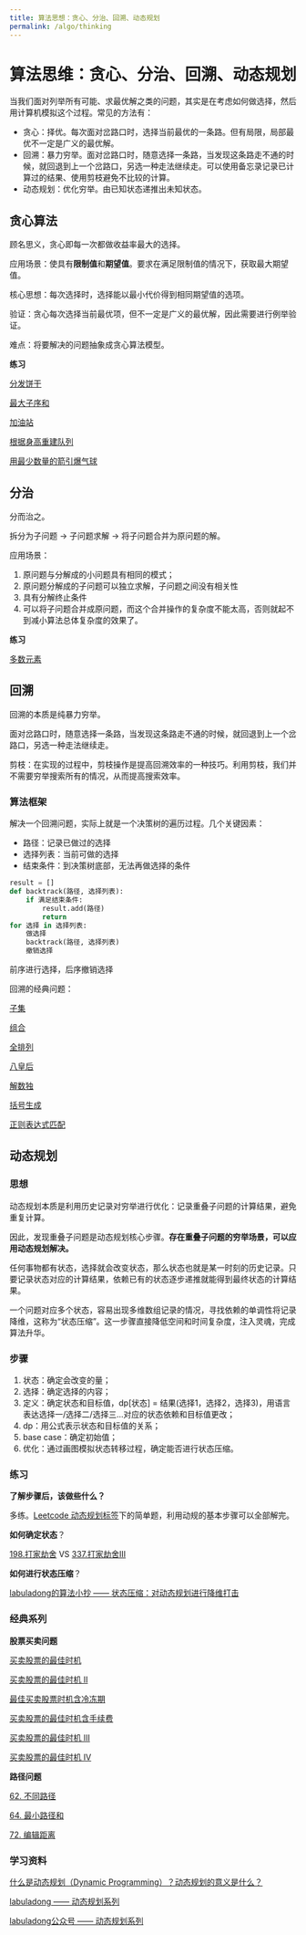 ```yaml
---
title: 算法思想：贪心、分治、回溯、动态规划
permalink: /algo/thinking
---
```


# 算法思维：贪心、分治、回溯、动态规划

当我们面对列举所有可能、求最优解之类的问题，其实是在考虑如何做选择，然后用计算机模拟这个过程。常见的方法有：

- 贪心：择优。每次面对岔路口时，选择当前最优的一条路。但有局限，局部最优不一定是广义的最优解。
- 回溯：暴力穷举。面对岔路口时，随意选择一条路，当发现这条路走不通的时候，就回退到上一个岔路口，另选一种走法继续走。可以使用备忘录记录已计算过的结果、使用剪枝避免不比较的计算。
- 动态规划：优化穷举。由已知状态递推出未知状态。


## 贪心算法

顾名思义，贪心即每一次都做收益率最大的选择。

应用场景：使具有**限制值**和**期望值**。要求在满足限制值的情况下，获取最大期望值。

核心思想：每次选择时，选择能以最小代价得到相同期望值的选项。

验证：贪心每次选择当前最优项，但不一定是广义的最优解，因此需要进行例举验证。

难点：将要解决的问题抽象成贪心算法模型。

**练习**

[分发饼干](https://leetcode-cn.com/problems/assign-cookies/)

[最大子序和](https://leetcode-cn.com/problems/maximum-subarray/)

[加油站](https://leetcode-cn.com/problems/gas-station/)

[根据身高重建队列](https://leetcode-cn.com/problems/queue-reconstruction-by-height/)

[用最少数量的箭引爆气球](https://leetcode-cn.com/problems/minimum-number-of-arrows-to-burst-balloons/)


## 分治

分而治之。

拆分为子问题 -> 子问题求解 -> 将子问题合并为原问题的解。

应用场景：
1. 原问题与分解成的小问题具有相同的模式；
2. 原问题分解成的子问题可以独立求解，子问题之间没有相关性
3. 具有分解终止条件
4. 可以将子问题合并成原问题，而这个合并操作的复杂度不能太高，否则就起不到减小算法总体复杂度的效果了。


**练习**

[多数元素](https://leetcode-cn.com/problems/majority-element/)


## 回溯

回溯的本质是纯暴力穷举。

面对岔路口时，随意选择一条路，当发现这条路走不通的时候，就回退到上一个岔路口，另选一种走法继续走。

剪枝：在实现的过程中，剪枝操作是提高回溯效率的一种技巧。利用剪枝，我们并不需要穷举搜索所有的情况，从而提高搜索效率。

### 算法框架

解决一个回溯问题，实际上就是一个决策树的遍历过程。几个关键因素：
- 路径：记录已做过的选择
- 选择列表：当前可做的选择
- 结束条件：到决策树底部，无法再做选择的条件

``` python
result = []
def backtrack(路径, 选择列表):
	if 满足结束条件:
		result.add(路径)
		return
for 选择 in 选择列表:
	做选择
	backtrack(路径, 选择列表)
    撤销选择
```

前序进行选择，后序撤销选择

回溯的经典问题：

[子集](https://leetcode-cn.com/problems/subsets/)

[组合](https://leetcode-cn.com/problems/combinations/)

[全排列](https://leetcode-cn.com/problems/permutations/)

[八皇后](https://leetcode-cn.com/problems/eight-queens-lcci/) 

[解数独](https://leetcode-cn.com/problems/sudoku-solver/)

[括号生成](https://leetcode-cn.com/problems/generate-parentheses/)

[正则表达式匹配](https://leetcode-cn.com/problems/regular-expression-matching/)



## 动态规划

### 思想

动态规划本质是利用历史记录对穷举进行优化：记录重叠子问题的计算结果，避免重复计算。

因此，发现重叠子问题是动态规划核心步骤。**存在重叠子问题的穷举场景，可以应用动态规划解决。**

任何事物都有状态，选择就会改变状态，那么状态也就是某一时刻的历史记录。只要记录状态对应的计算结果，依赖已有的状态逐步递推就能得到最终状态的计算结果。

一个问题对应多个状态，容易出现多维数组记录的情况，寻找依赖的单调性将记录降维，这称为“状态压缩”。这一步骤直接降低空间和时间复杂度，注入灵魂，完成算法升华。



### 步骤

1. 状态：确定会改变的量；
2. 选择：确定选择的内容；
3. 定义：确定状态和目标值，dp[状态] = 结果(选择1，选择2，选择3)，用语言表达选择一/选择二/选择三...对应的状态依赖和目标值更改；
4. dp：用公式表示状态和目标值的关系；
5. base case：确定初始值；
6. 优化：通过画图模拟状态转移过程，确定能否进行状态压缩。

### 练习

**了解步骤后，该做些什么？**

多练。[Leetcode 动态规划标签](https://leetcode-cn.com/tag/dynamic-programming/)下的简单题，利用动规的基本步骤可以全部解完。



**如何确定状态**？

[198.打家劫舍](https://leetcode-cn.com/problems/house-robber) VS [337.打家劫舍III](https://leetcode-cn.com/problems/house-robber-iii)





**如何进行状态压缩**？

[labuladong的算法小抄 —— 状态压缩：对动态规划进行降维打击](https://labuladong.gitbook.io/algo/dong-tai-gui-hua-xi-lie/zhuang-tai-ya-suo-ji-qiao)


### 经典系列

**股票买卖问题**

[买卖股票的最佳时机](https://leetcode-cn.com/problems/best-time-to-buy-and-sell-stock/solution/)

[买卖股票的最佳时机 II](https://leetcode-cn.com/problems/best-time-to-buy-and-sell-stock-ii/)

[最佳买卖股票时机含冷冻期](https://leetcode-cn.com/problems/best-time-to-buy-and-sell-stock-with-cooldown/)

[买卖股票的最佳时机含手续费](https://leetcode-cn.com/problems/best-time-to-buy-and-sell-stock-with-transaction-fee/)

[买卖股票的最佳时机 III](https://leetcode-cn.com/problems/best-time-to-buy-and-sell-stock-iii/)

[买卖股票的最佳时机 IV](https://leetcode-cn.com/problems/best-time-to-buy-and-sell-stock-iv/)

**路径问题**

[62. 不同路径](https://leetcode-cn.com/problems/unique-paths/)

[64. 最小路径和](https://leetcode-cn.com/problems/minimum-path-sum/)

[72. 编辑距离](https://leetcode-cn.com/problems/edit-distance/)

### 学习资料

[什么是动态规划（Dynamic Programming）？动态规划的意义是什么？](https://www.zhihu.com/question/23995189/answer/1094101149)

[labuladong —— 动态规划系列](https://labuladong.gitbook.io/algo/dong-tai-gui-hua-xi-lie)

[labuladong公众号 —— 动态规划系列](http://mp.weixin.qq.com/mp/appmsgalbum?__biz=MzAxODQxMDM0Mw==&action=getalbum&album_id=1318881141113536512&scene=173&from_msgid=2247484832&from_itemidx=1&count=40#wechat_redirect)

